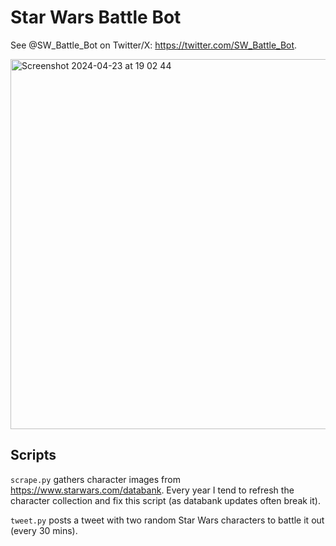 # Star Wars Battle Bot

See @SW_Battle_Bot on Twitter/X: https://twitter.com/SW_Battle_Bot.

<img width="592" alt="Screenshot 2024-04-23 at 19 02 44" src="https://github.com/wukachn/wukabot-sw-twitter/assets/68754675/6e4a80c6-5148-43e3-872f-46a5df803b98">

## Scripts

`scrape.py` gathers character images from https://www.starwars.com/databank. Every year I tend to refresh the character collection and fix this script (as databank updates often break it).

`tweet.py` posts a tweet with two random Star Wars characters to battle it out (every 30 mins).
